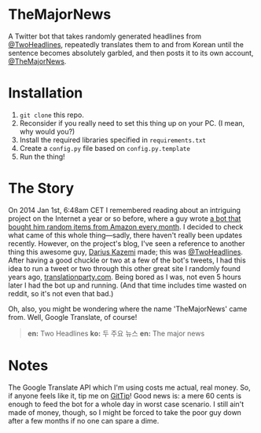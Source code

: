 TheMajorNews
============

A Twitter bot that takes randomly generated headlines from
[@TwoHeadlines](https://twitter.com/TwoHeadlines), repeatedly translates them
to and from Korean until the sentence becomes absolutely garbled, and then
posts it to its own account, [@TheMajorNews](https://twitter.com/TheMajorNews).

Installation
============

 1. `git clone` this repo.
 2. Reconsider if you really need to set this thing up on your PC.
    (I mean, why would you?)
 3. Install the required libraries specified in `requirements.txt`
 4. Create a `config.py` file based on `config.py.template`
 5. Run the thing!

The Story
=========

On 2014 Jan 1st, 6:48am CET I remembered reading about an intriguing project on
the Internet a year or so before, where a guy wrote [a bot that bought him
random items from Amazon every month](http://randomshopper.tumblr.com/). I
decided to check what came of this whole thing—sadly, there haven't really been
updates recently. However, on the project's blog, I've seen a reference to
another thing this awesome guy, [Darius Kazemi](http://tinysubversions.com/)
made; this was [@TwoHeadlines](https://twitter.com/TwoHeadlines). After having
a good chuckle or two at a few of the bot's tweets, I had this idea to run a
tweet or two through this other great site I randomly found years ago,
[translationparty.com](http://translationparty.com). Being bored as I was, not
even 5 hours later I had the bot up and running. (And that time includes time
wasted on reddit, so it's not even that bad.)

Oh, also, you might be wondering where the name 'TheMajorNews' came from. Well,
Google Translate, of course!

>**en:** Two Headlines
>**ko:** 두 주요 뉴스
>**en:** The major news

Notes
=====

The Google Translate API which I'm using costs me actual, real money. So, if
anyone feels like it, tip me on [GitTip](https://www.gittip.com/Underyx/)! Good
news is: a mere 60 cents is enough to feed the bot for a whole day in worst
case scenario. I still ain't made of money, though, so I might be forced to
take the poor guy down after a few months if no one can spare a dime.

